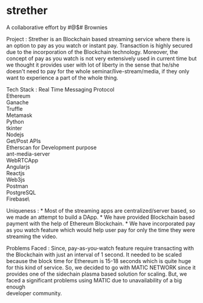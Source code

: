 # strether

A collaborative effort by #@$# Brownies

Project : Strether is an Blockchain based streaming service where there is an option to pay as you watch
          or instant pay. Transaction is highly secured due to the incorporation of the Blockchain technology. Moreover, the
          concept of pay as you watch is not very extensively used in current time but we thought it provides user with 
          lot of liberty in the sense that he/she doesn't need to pay for the whole seminar/live-stream/media, if they only 
          want to experience a part of the whole thing.
          
Tech Stack : Real Time Messaging Protocol\
             Ethereum\
             Ganache\
             Truffle\
             Metamask\
             Python\
             tkinter\
             Nodejs\
             Get/Post APIs\
             Etherscan for Development purpose\
             ant-media-server\
             WebRTCApp\
             Angularjs\
             Reactjs\
             Web3js\
             Postman\
             PostgreSQL\
             Firebase\
             
             
Uniqueness : * Most of the streaming apps are centralized/server based, so we made an attempt to build a DApp.
             * We have provided Blockchain based payment with the help of Ethereum Blockchain.
             * We have incorporated pay as you watch feature which would help user pay for only the time they were streaming the video.
             
Problems Faced : Since, pay-as-you-watch feature require transacting with the Blockchain with just an interval of 1 second. 
                 It needed to be scaled because the block time for Ethereum is 15-18 seconds which is quite huge for this 
                 kind of service. So, we decided to go with MATIC NETWORK since it provides one of the sidechain plasma based 
                 solution for scaling. But, we faced a significant problems using MATIC due to unavailability of a big enough  
                developer community. 
                 
